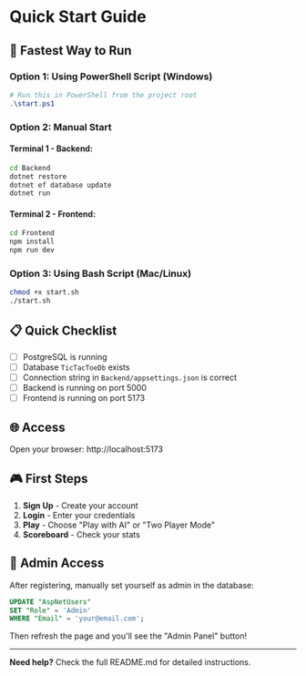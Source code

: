 # Quick Start Guide

## 🚀 Fastest Way to Run

### Option 1: Using PowerShell Script (Windows)

```powershell
# Run this in PowerShell from the project root
.\start.ps1
```

### Option 2: Manual Start

#### Terminal 1 - Backend:
```bash
cd Backend
dotnet restore
dotnet ef database update
dotnet run
```

#### Terminal 2 - Frontend:
```bash
cd Frontend
npm install
npm run dev
```

### Option 3: Using Bash Script (Mac/Linux)

```bash
chmod +x start.sh
./start.sh
```

## 📋 Quick Checklist

- [ ] PostgreSQL is running
- [ ] Database `TicTacToeDb` exists
- [ ] Connection string in `Backend/appsettings.json` is correct
- [ ] Backend is running on port 5000
- [ ] Frontend is running on port 5173

## 🌐 Access

Open your browser: http://localhost:5173

## 🎮 First Steps

1. **Sign Up** - Create your account
2. **Login** - Enter your credentials
3. **Play** - Choose "Play with AI" or "Two Player Mode"
4. **Scoreboard** - Check your stats

## 👑 Admin Access

After registering, manually set yourself as admin in the database:

```sql
UPDATE "AspNetUsers" 
SET "Role" = 'Admin' 
WHERE "Email" = 'your@email.com';
```

Then refresh the page and you'll see the "Admin Panel" button!

---

**Need help?** Check the full README.md for detailed instructions.
